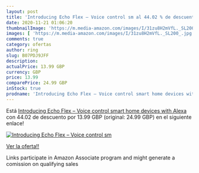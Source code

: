 ```yaml
---
layout: post
title: 'Introducing Echo Flex – Voice control sm al 44.02 % de descuento'
date: 2020-11-21 01:06:20
thumbnailImage: 'https://m.media-amazon.com/images/I/31zu8H2mVfL._SL200_.jpg'
images: [ 'https://m.media-amazon.com/images/I/31zu8H2mVfL._SL200_.jpg' ]
comments: true
category: ofertas
author: ring
slug: B07PDJ9JFF
description:
actualPrice: 13.99 GBP
currency: GBP
price: 13.99
comparePrice: 24.99 GBP
inStock: true
prodname: 'Introducing Echo Flex – Voice control smart home devices with Alexa'
---
```


Está [Introducing Echo Flex – Voice control smart home devices with Alexa](https://www.amazon.co.uk/dp/B07PDJ9JFF/?tag=tolees0a-21) con 44.02 de descuento por 13.99 GBP (original: 24.99 GBP) en el siguiente enlace!

[![Introducing Echo Flex – Voice control sm](https://m.media-amazon.com/images/I/31zu8H2mVfL._SL200_.jpg)](https://www.amazon.co.uk/dp/B07PDJ9JFF/?tag=tolees0a-21)

[Ver la oferta!!](https://www.amazon.co.uk/dp/B07PDJ9JFF/?tag=tolees0a-21)

Links participate in Amazon Associate program and might generate a comission on qualifying sales


